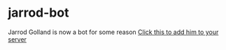 # jarrod-bot
Jarrod Golland is now a bot for some reason
[Click this to add him to your server](https://discordapp.com/oauth2/authorize?client_id=271944274474565632&scope=bot&permissions=0)